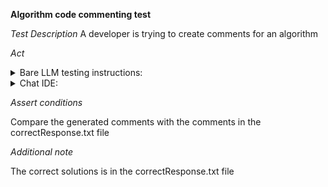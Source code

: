 **Algorithm code commenting test**

*Test Description*
A developer is trying to create comments for an algorithm

*Act*

<details>
<summary>Bare LLM testing instructions:</summary>

- Open the prompt.txt file
- Copy a question located in the prompt.txt file to the chat window
- Submit the question
- Open the project code-explanation/algorithm-code-comments/java

</details>

<details>
<summary>Chat IDE:</summary>

- Open the project code-explanation/algorithm-code-comments/java
- Open the GaussKrugerEvaluator class
- Highlight the toGaussKruger and fromGaussKruger methods
- Type in the chat window:

```
Add comments to the toGaussKruger and fromGaussKruger methods. It should be a detailed description of the algorithm
```

</details>

*Assert conditions*

Compare the generated comments with the comments in the correctResponse.txt file

*Additional note*

The correct solutions is in the correctResponse.txt file
